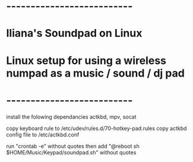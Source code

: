 # -------------------------- 
# Iliana's Soundpad on Linux
# Linux setup for using a wireless numpad as a music / sound / dj pad
# --------------------------

install the folowing dependancies
actkbd, mpv, socat

copy keyboard rule to /etc/udev/rules.d/70-hotkey-pad.rules
copy actkbd config file to /etc/actkbd.conf

run "crontab -e" without quotes
then add "@reboot sh $HOME/Music/Keypad/soundpad.sh" without quotes
